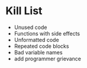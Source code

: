 Kill List
=========
* Unused code
* Functions with side effects
* Unformatted code
* Repeated code blocks
* Bad variable names
* add programmer grievance


